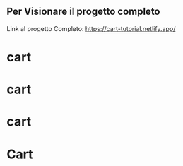 ## Per Visionare il progetto completo

Link al progetto Completo: https://cart-tutorial.netlify.app/
# cart
# cart
# cart
# Cart
